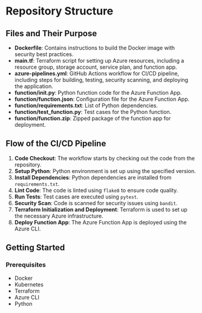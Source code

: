 # Repository Structure

## Files and Their Purpose

- **Dockerfile**: Contains instructions to build the Docker image with security best practices.
- **main.tf**: Terraform script for setting up Azure resources, including a resource group, storage account, service plan, and function app.
- **azure-pipelines.yml**: GitHub Actions workflow for CI/CD pipeline, including steps for building, testing, security scanning, and deploying the application.
- **function/__init__.py**: Python function code for the Azure Function App.
- **function/function.json**: Configuration file for the Azure Function App.
- **function/requirements.txt**: List of Python dependencies.
- **function/test_function.py**: Test cases for the Python function.
- **function/function.zip**: Zipped package of the function app for deployment.

## Flow of the CI/CD Pipeline

1. **Code Checkout**: The workflow starts by checking out the code from the repository.
2. **Setup Python**: Python environment is set up using the specified version.
3. **Install Dependencies**: Python dependencies are installed from `requirements.txt`.
4. **Lint Code**: The code is linted using `flake8` to ensure code quality.
5. **Run Tests**: Test cases are executed using `pytest`.
6. **Security Scan**: Code is scanned for security issues using `bandit`.
7. **Terraform Initialization and Deployment**: Terraform is used to set up the necessary Azure infrastructure.
8. **Deploy Function App**: The Azure Function App is deployed using the Azure CLI.

## Getting Started

### Prerequisites

- Docker
- Kubernetes
- Terraform
- Azure CLI
- Python

